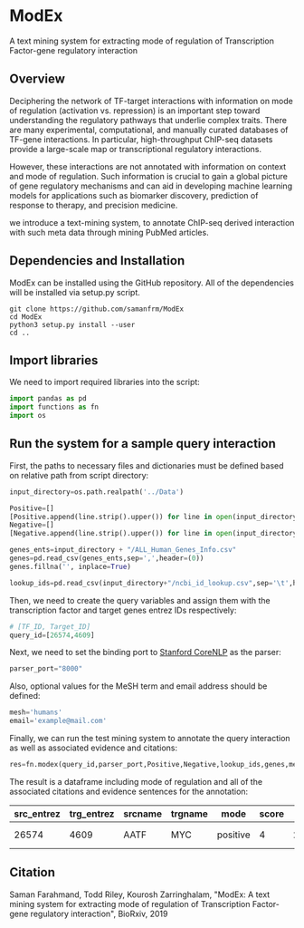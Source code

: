 # ModEx
A text mining system for extracting mode of regulation of Transcription Factor-gene regulatory interaction

## Overview

Deciphering the network of TF-target interactions with information on mode of regulation (activation vs. repression) is an important step toward understanding the regulatory pathways that underlie complex traits. There are many experimental, computational, and manually curated databases of TF-gene interactions. In particular, high-throughput ChIP-seq datasets provide a large-scale map or transcriptional regulatory interactions.

However, these interactions are not annotated with information on context and mode of regulation. Such information is crucial to gain a global picture of gene regulatory mechanisms and can aid in developing machine learning models for applications such as biomarker discovery, prediction of response to therapy, and precision medicine. 

we introduce a text-mining system, to annotate ChIP-seq derived interaction with such meta data through mining PubMed articles.

## Dependencies and Installation
ModEx can be installed using the GitHub repository. All of the dependencies will be installed via setup.py script.
```
git clone https://github.com/samanfrm/ModEx
cd ModEx
python3 setup.py install --user
cd ..
```
## Import libraries
We need to import required libraries into the script:
```python
import pandas as pd
import functions as fn
import os
```
## Run the system for a sample query interaction
First, the paths to necessary files and dictionaries must be defined based on relative path from script directory:

```python
input_directory=os.path.realpath('../Data')

Positive=[]
[Positive.append(line.strip().upper()) for line in open(input_directory+"/Positive.txt")]
Negative=[]
[Negative.append(line.strip().upper()) for line in open(input_directory+"/Negative.txt")]

genes_ents=input_directory + "/ALL_Human_Genes_Info.csv"
genes=pd.read_csv(genes_ents,sep=',',header=(0))
genes.fillna('', inplace=True)

lookup_ids=pd.read_csv(input_directory+"/ncbi_id_lookup.csv",sep='\t',header=(0))
```
Then, we need to create the query variables and assign them with the transcription factor and target genes entrez IDs respectively:

```python
# [TF_ID, Target_ID]
query_id=[26574,4609]
```

Next, we need to set the binding port to [Stanford CoreNLP](https://stanfordnlp.github.io/CoreNLP/) as the parser:

```python
parser_port="8000"
```
Also, optional values for the MeSH term and email address should be defined:

```python
mesh='humans'
email='example@mail.com'
```
Finally, we can run the test mining system to annotate the query interaction as well as associated evidence and citations:

```python
res=fn.modex(query_id,parser_port,Positive,Negative,lookup_ids,genes,mesh,email)
```
The result is a dataframe including mode of regulation and all of the associated citations and evidence sentences for the annotation:

| src_entrez  |  trg_entrez | srcname  | trgname  |  mode     | score  | evi_pmid        | evi_sent                  |
|-------------|-------------|----------|----------|-----------|--------|-----------------|---------------------------|
|  26574      |  4609       | AATF     |  MYC     |  positive | 4      | 20924650;2054...| [20924650]WE HAVE UNAMB...|


## Citation

Saman Farahmand, Todd Riley, Kourosh Zarringhalam, "ModEx: A text mining system for extracting mode of regulation of Transcription Factor-gene regulatory interaction", BioRxiv, 2019
